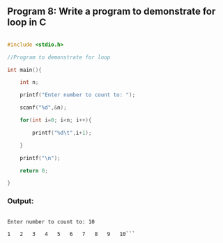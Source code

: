 ## Program 8: Write a program to demonstrate for loop in C

```c

#include <stdio.h>

//Program to demonstrate for loop

int main(){

    int n;

    printf("Enter number to count to: ");

    scanf("%d",&n);

    for(int i=0; i<n; i++){

        printf("%d\t",i+1);

    }

    printf("\n");

    return 0;

}

```

### Output:

```

Enter number to count to: 10

1	2	3	4	5	6	7	8	9	10```
